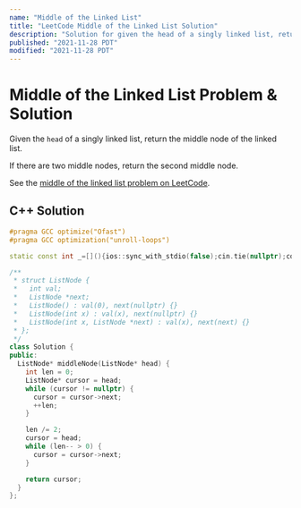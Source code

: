 ```yaml
---
name: "Middle of the Linked List"
title: "LeetCode Middle of the Linked List Solution"
description: "Solution for given the head of a singly linked list, return the middle node of the linked list. If there are two middle nodes, return the second middle node."
published: "2021-11-28 PDT"
modified: "2021-11-28 PDT"
---
```


# Middle of the Linked List Problem & Solution

Given the `head` of a singly linked list, return the middle node of the linked list.

If there are two middle nodes, return the second middle node.

See the [middle of the linked list problem on LeetCode](https://leetcode.com/problems/middle-of-the-linked-list).

## C++ Solution

```cpp
#pragma GCC optimize("Ofast")
#pragma GCC optimization("unroll-loops")

static const int _=[](){ios::sync_with_stdio(false);cin.tie(nullptr);cout.tie(nullptr);return 0;}();

/**
 * struct ListNode {
 *   int val;
 *   ListNode *next;
 *   ListNode() : val(0), next(nullptr) {}
 *   ListNode(int x) : val(x), next(nullptr) {}
 *   ListNode(int x, ListNode *next) : val(x), next(next) {}
 * };
 */
class Solution {
public:
  ListNode* middleNode(ListNode* head) {
    int len = 0;
    ListNode* cursor = head;
    while (cursor != nullptr) {
      cursor = cursor->next;
      ++len;
    }

    len /= 2;
    cursor = head;
    while (len-- > 0) {
      cursor = cursor->next;
    }

    return cursor;
  }
};
```
